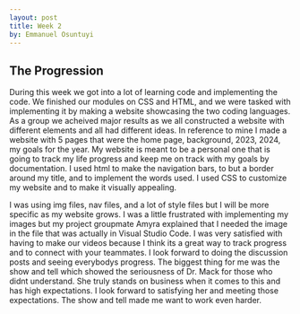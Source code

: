 ```yaml
---
layout: post
title: Week 2
by: Emmanuel Osuntuyi
---
```


## The Progression
During this week we got into a lot of learning code and implementing the code. We finished our modules on CSS and HTML, and we were tasked with implementing it by making a website showcasing the two coding languages. As a group we acheived major results as we all constructed a website with different elements and all had different ideas. In reference to mine I made a website with 5 pages that were the home page, background, 2023, 2024, my goals for the year. My website is meant to be a personal one that is going to track my life progress and keep me on track with my goals by documentation. I used html to make the navigation bars, to but a border around my title, and to implement the words used. I used CSS to customize my website and to make it visually appealing.

I was using img files, nav files, and a lot of style files but I will be more specific as my website grows. I was a little frustrated with implementing my images but my project groupmate Amyra explained that I needed the image in the file that was actually in Visual Studio Code. I was very satisfied with having to make our videos because I think its a great way to track progress and to connect with your teammates. I look forward to doing the discussion posts and seeing everybodys progress. The biggest thing for me was the show and tell which showed the seriousness of Dr. Mack for those who didnt understand. She truly stands on business when it comes to this and has high expectations. I look forward to satisfying her and meeting those expectations. The show and tell made me want to work even harder.
